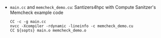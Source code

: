 - `main.cc` and `memcheck_demo.cu`: Santizers4hpc with Compute Sanitzer's Memcheck example code
    ```
    CC -c -g main.cc
    nvcc -Xcompiler -rdynamic -lineinfo -c memcheck_demo.cu
    CC ${sopts} main.o memcheck_demo.o
    ```
